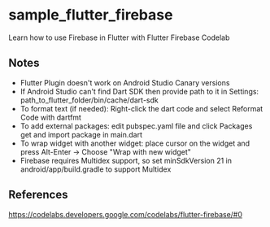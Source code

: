# sample_flutter_firebase
Learn how to use Firebase in Flutter with Flutter Firebase Codelab

## Notes
* Flutter Plugin doesn't work on Android Studio Canary versions
* If Android Studio can't find Dart SDK then provide path to it in Settings: path_to_flutter_folder/bin/cache/dart-sdk
* To format text (if needed): Right-click the dart code and select Reformat Code with dartfmt
* To add external packages: edit pubspec.yaml file and click Packages get and import package in main.dart
* To wrap widget with another widget: place cursor on the widget and press Alt-Enter -> Choose "Wrap with new widget"
* Firebase requires Multidex support, so set minSdkVersion 21 in android/app/build.gradle to support Multidex 

## References
https://codelabs.developers.google.com/codelabs/flutter-firebase/#0
